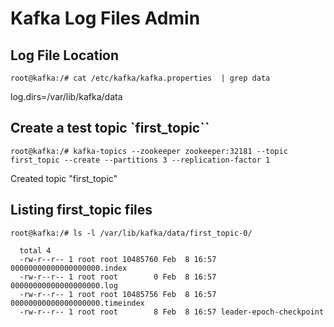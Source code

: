 # Kafka Log Files Admin


## Log File Location

```
root@kafka:/# cat /etc/kafka/kafka.properties  | grep data
```

  log.dirs=/var/lib/kafka/data
  
  
## Create a test topic `first_topic``

```
root@kafka:/# kafka-topics --zookeeper zookeeper:32181 --topic first_topic --create --partitions 3 --replication-factor 1
```

  Created topic "first_topic"

## Listing first_topic files

```
root@kafka:/# ls -l /var/lib/kafka/data/first_topic-0/
```

```
  total 4
  -rw-r--r-- 1 root root 10485760 Feb  8 16:57 00000000000000000000.index
  -rw-r--r-- 1 root root        0 Feb  8 16:57 00000000000000000000.log
  -rw-r--r-- 1 root root 10485756 Feb  8 16:57 00000000000000000000.timeindex
  -rw-r--r-- 1 root root        8 Feb  8 16:57 leader-epoch-checkpoint
```
